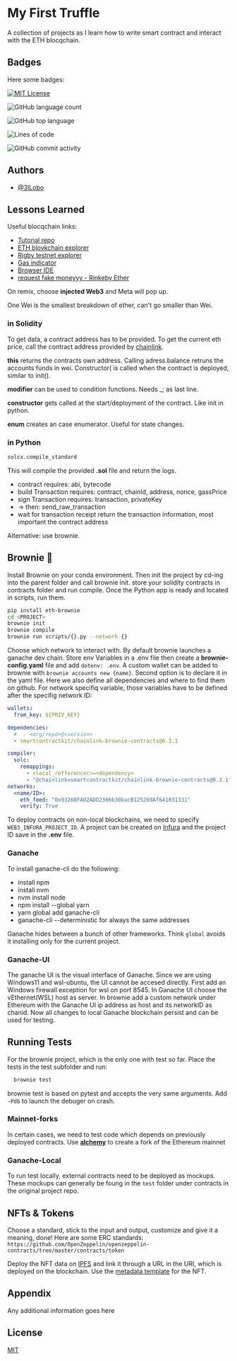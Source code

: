 # My First Truffle

A collection of projects as I learn how to write smart contract and interact with the ETH blocqchain.

## Badges

Here some badges:

[![MIT License](https://img.shields.io/apm/l/atomic-design-ui.svg?style=for-the-badge)](https://github.com/tterb/atomic-design-ui/blob/master/LICENSEs)

![GitHub language count](https://img.shields.io/github/languages/count/3lLobo/firstTruffle?style=for-the-badge&color=magenta)

![GitHub top language](https://img.shields.io/github/languages/top/3lLobo/firstTruffle?style=for-the-badge&color=red)

![Lines of code](https://img.shields.io/tokei/lines/github/3lLobo/firstTruffle?style=for-the-badge&color=orange)

![GitHub commit activity](https://img.shields.io/github/commit-activity/y/3lLobo/firstTruffle?color=lightblue&style=for-the-badge)

## Authors

- [@3lLobo](https://www.github.com/3lLobo)

## Lessons Learned

Useful blocqchain links:

- [Tutorial repo](https://github.com/smartcontractkit/full-blockchain-solidity-course-py)
- [ETH blovkchain explorer](https://etherscan.io/)
- [Rigby testnet explorer](https://rinkeby.etherscan.io/)
- [Gas indicator](https://ethgasstation.info/)
- [Browser IDE](https://remix.ethereum.org/)
- [request fake moneyyy - Rinkeby Ether](https://docs.chain.link/docs/link-token-contracts/#rinkeby)

On remix, choose **injected Web3** and Meta will pop up.

One Wei is the smallest breakdown of ether, can't go smaller than Wei.

### in Solidity

To get data, a contract address has to be provided. To get the current eth price, call the contract address provided by [chainlink](https://data.chain.link/ethereum/mainnet/crypto-usd).

**this** returns the contracts own address. Calling adress.balance retruns the accounts funds in wei. Constructor( is called when the contract is deployed, similar to init().

**modifier** can be used to condition functions. Needs \_; as last line.

**constructor** gets called at the start/deployment of the contract. Like init in python.

**enum** creates an case enumerator. Useful for state changes.

### in Python

```python
solcx.compile_standard
```

This will compile the provided **.sol** file and return the logs.

- contract requires: abi, bytecode
- build Transaction requires: contract, chainId, address, nonce, gassPrice
- sign Transaction requires: transaction, privateKey
- -> then: send_raw_transaction
- wait for transaction receipt return the transaction information, most important the contract address

Alternative: use brownie.

## Brownie :doughnut:

Install Brownie on your conda environment. Then init the project by cd-ing into the parent folder and call brownie init.
store your solidity contracts in contracts folder and run compile.
Once the Python app is ready and located in scripts, run them.

```bash
pip install eth-brownie
cd <PROJECT>
brownie init
brownie compile
brownie run scripts/{}.py --network {}
```

Choose which network to interact with. By default brownie launches a ganache dev chain.
Store env Variables in a .env file then create a **brownie-config.yaml** file and add `dotenv: .env`.
A custom wallet can be added to brownie with `brownie accounts new {name}`. Second option is to declare it in the yaml file. Here we also define all dependencies and where to find them on github. For network specifiq variable, those variables have to be defined after the specifig network ID:

```yaml
wallets:
  from_key: ${PRIV_KEY}

dependencies:
  #  - <org/repo>@<version>
  - smartcontractkit/chainlink-brownie-contracts@0.3.1

compiler:
  solc:
    remappings:
      - <local_refferencec>=<dependency>
      - "@chainlink=smartcontractkit/chainlink-brownie-contracts@0.3.1"
networks:
  <name/ID>:
    eth_feed: "0x9326BFA02ADD2366b30bacB125260Af641031331"
    verify: True
```

To deploy contracts on non-local blockchains, we need to specify `WEB3_INFURA_PROJECT_ID`. A project can be created on [Infura](https://infura.io/) and the project ID save in the **.env** file.

### Ganache

To install ganache-cli do the following:

- install npm
- install nvm
- nvm install node
- npm install --global yarn
- yarn global add ganache-cli
- ganache-cli --deterministic for always the same addresses

Ganache hides between a bunch of other frameworks. Think `global` avoids it installing only for the current project.

<!-- .markdown-body {
  --md-code-background: #e3dcef;
  --md-code-text: #4a2b7b;
  --md-code-tabs: #c6b8dd;
  --md-code-radius: 4px;
} -->

### Ganache-UI

The ganache UI is the visual interface of Ganache. Since we are using Windows11 and wsl-ubuntu, the UI cannot be accesed directly. First add an Windows firewall exception for wsl on port 8545. In Ganache UI choose the vEthernet(WSL) host as server. In brownie add a custom network under Ethereum with the Ganache UI ip address as host and its networkID as chanid.
Now all changes to local Ganache blockchain persist and can be used for testing.

## Running Tests

For the brownie project, which is the only one with test so far. Place the tests in the test subfolder and run:

```bash
  brownie test
```

brownie test is based on pytest and accepts the very same arguments. Add `-Pdb` to launch the debuger on crash.

### Mainnet-forks

In certain cases, we need to test code which depends on previously deployed contracts. Use [**alchemy**](https://dashboard.alchemyapi.io/) to create a fork of the Ethereum mainnet


### Ganache-Local

To run test locally, external contracts need to be deployed as mockups. These mockups can generally be foung in the ```test``` folder under contracts in the original project repo.


## NFTs & Tokens

Choose a standard, stick to the input and output, customize and give it a meaning, done!
Here are some ERC standards:
`
https://github.com/OpenZeppelin/openzeppelin-contracts/tree/master/contracts/token
`

Deploy the NFT data on [IPFS](https://ipfs.io/) and link it through a URL in the URI, which is deployed on the blockchain. Use the [metadata template](https://gist.github.com/michielmulders/c325bfe87bb1b9e8684b22b6f8462362) for the NFT.

## Appendix

Any additional information goes here

## License

[MIT](https://choosealicense.com/licenses/mit/)
